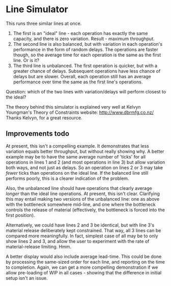 # Line Simulator
This runs three similar lines at once. 

1. The first is an "ideal" line - each operation has exactly the same capacity, and there is zero variation. Result - maximum throughput.
2. The second line is also balanced, but with variation in each operation's performance in the form of random delays. The operations are faster though, so the average time for each operation is the same as the first line. Or is it?
3. The third line is unbalanced. The first operation is quicker, but with a greater chance of delays. Subsequent operations have less chance of delays but are slower. Overall, each operation still has an average performance over time the same as the first line's operations.

Question: which of the two lines with variation/delays will perform closest to the ideal?

The theory behind this simulator is explained very well at Kelvyn Youngman's Theory of Constraints website: http://www.dbrmfg.co.nz/ Thanks Kelvyn, for a great resource.

## Improvements todo
At present, this isn't a compelling example. It demonstrates that less variation equals better throughput, but without really showing why. A better example may be to have the same average number of 'ticks' for all operations in lines 1 and 2 (and most operations in line 3) but allow variation both ways, and not just as delays. So an operation on lines 2 or 3 may take *fewer* ticks than operations on the ideal line. If the balanced line still performs poorly, this is a clearer indication of the problem.

Also, the unbalanced line should have operations that clearly average *longer* than the ideal line operations. At present, this isn't clear. Clarifying this may entail making two versions of the unbalanced line: one as above with the bottleneck somewhere mid-line, and one where the bottleneck controls the release of material (effectively, the bottleneck is forced into the first position).

Alternatively, we could have lines 2 and 3 be identical, but with line 3's material release deliberately kept constrained. That way, all 3 lines can be compared more meaningfully. In fact, simplest case of all may be to only show lines 2 and 3, and allow the user to experiment with the rate of material-release limiting. Hmm.

A better display would also include average lead-time. This could be done by processing the same-sized order for each line, and reporting on the time to completion. Again, we can get a more compelling demonstration if we allow pre-loading of WIP in all cases - showing that the difference in initial setup isn't an issue.
